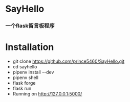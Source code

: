 # SayHello

### 一个flask留言板程序


# Installation
* git clone https://github.com/prince5460/SayHello.git
* cd sayhello
* pipenv install --dev
* pipenv shell
* flask forge
* flask run
* Running on http://127.0.0.1:5000/